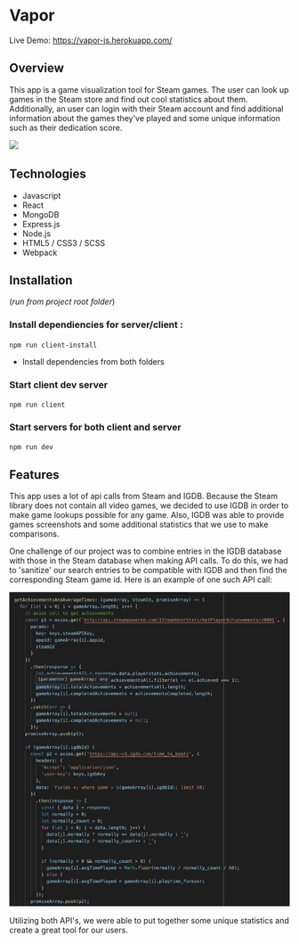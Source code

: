 # Vapor

Live Demo: https://vapor-js.herokuapp.com/

## Overview

This app is a game visualization tool for Steam games. The user can look up games in the Steam store and find out cool statistics about them. Additionally, an user can login with their Steam account and find additional information about the games they've played and some unique information such as their dedication score. 

![](./client/public/home-page-screenshot.png)

## Technologies

* Javascript
* React
* MongoDB
* Express.js
* Node.js
* HTML5 / CSS3 / SCSS
* Webpack

## Installation
(_run from project root folder_)

### Install dependiencies for server/client :
`npm run client-install`
* Install dependencies from both folders

### Start client dev server
`npm run client`

### Start servers for both client and server
`npm run dev`

## Features

This app uses a lot of api calls from Steam and IGDB. Because the Steam library does not contain all video games, we decided to use IGDB in order to make game lookups possible for any game. Also, IGDB was able to provide games screenshots and some additional statistics that we use to make comparisons. 

One challenge of our project was to combine entries in the IGDB database with those in the Steam database when making API calls. To do this, we had to 'sanitize' our search entries to be compatible with IGDB and then find the corresponding Steam game id. Here is an example of one such API call:

![](./client/public/code-snippet.png)

Utilizing both API's, we were able to put together some unique statistics and create a great tool for our users. 

